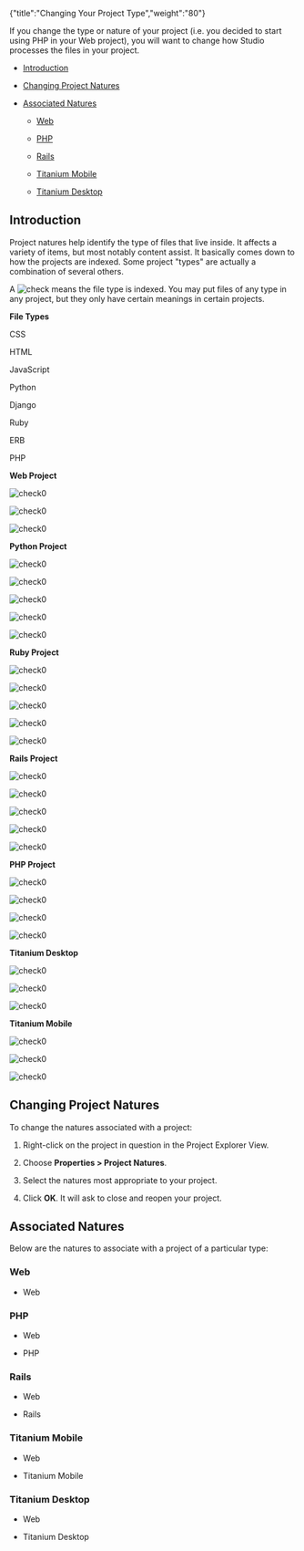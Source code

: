 {"title":"Changing Your Project Type","weight":"80"} 

If you change the type or nature of your project (i.e. you decided to start using PHP in your Web project), you will want to change how Studio processes the files in your project.

*   [Introduction](#Introduction)
    
*   [Changing Project Natures](#ChangingProjectNatures)
    
*   [Associated Natures](#AssociatedNatures)
    
    *   [Web](#Web)
        
    *   [PHP](#PHP)
        
    *   [Rails](#Rails)
        
    *   [Titanium Mobile](#TitaniumMobile)
        
    *   [Titanium Desktop](#TitaniumDesktop)
        

## Introduction

Project natures help identify the type of files that live inside. It affects a variety of items, but most notably content assist. It basically comes down to how the projects are indexed. Some project "types" are actually a combination of several others.

A ![check](/Images/appc/download/attachments/30083315/check.png) means the file type is indexed. You may put files of any type in any project, but they only have certain meanings in certain projects.

**File Types**

CSS

HTML

JavaScript

Python

Django

Ruby

ERB

PHP

**Web Project**

![check0](/Images/appc/download/attachments/30083315/check0.png)

![check0](/Images/appc/download/attachments/30083315/check0.png)

![check0](/Images/appc/download/attachments/30083315/check0.png)

**Python Project**

![check0](/Images/appc/download/attachments/30083315/check0.png)

![check0](/Images/appc/download/attachments/30083315/check0.png)

![check0](/Images/appc/download/attachments/30083315/check0.png)

![check0](/Images/appc/download/attachments/30083315/check0.png)

![check0](/Images/appc/download/attachments/30083315/check0.png)

**Ruby Project**

![check0](/Images/appc/download/attachments/30083315/check0.png)

![check0](/Images/appc/download/attachments/30083315/check0.png)

![check0](/Images/appc/download/attachments/30083315/check0.png)

![check0](/Images/appc/download/attachments/30083315/check0.png)

![check0](/Images/appc/download/attachments/30083315/check0.png)

**Rails Project**

![check0](/Images/appc/download/attachments/30083315/check0.png)

![check0](/Images/appc/download/attachments/30083315/check0.png)

![check0](/Images/appc/download/attachments/30083315/check0.png)

![check0](/Images/appc/download/attachments/30083315/check0.png)

![check0](/Images/appc/download/attachments/30083315/check0.png)

**PHP Project**

![check0](/Images/appc/download/attachments/30083315/check0.png)

![check0](/Images/appc/download/attachments/30083315/check0.png)

![check0](/Images/appc/download/attachments/30083315/check0.png)

![check0](/Images/appc/download/attachments/30083315/check0.png)

**Titanium Desktop**

![check0](/Images/appc/download/attachments/30083315/check0.png)

![check0](/Images/appc/download/attachments/30083315/check0.png)

![check0](/Images/appc/download/attachments/30083315/check0.png)

**Titanium Mobile**

![check0](/Images/appc/download/attachments/30083315/check0.png)

![check0](/Images/appc/download/attachments/30083315/check0.png)

![check0](/Images/appc/download/attachments/30083315/check0.png)

## Changing Project Natures

To change the natures associated with a project:

1.  Right-click on the project in question in the Project Explorer View.
    
2.  Choose **Properties > Project Natures**.
    
3.  Select the natures most appropriate to your project.
    
4.  Click **OK**. It will ask to close and reopen your project.
    

## Associated Natures

Below are the natures to associate with a project of a particular type:

### Web

*   Web
    

### PHP

*   Web
    
*   PHP
    

### Rails

*   Web
    
*   Rails
    

### Titanium Mobile

*   Web
    
*   Titanium Mobile
    

### Titanium Desktop

*   Web
    
*   Titanium Desktop